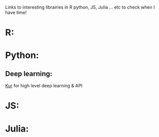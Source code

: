 Links to interesting librairies in R python, JS, Julia ... etc to check when I have time!
# R:

# Python:
## Deep learning:
[Kur](http://kur.deepgram.com/) for high level deep learning & API

# JS:

# Julia:
